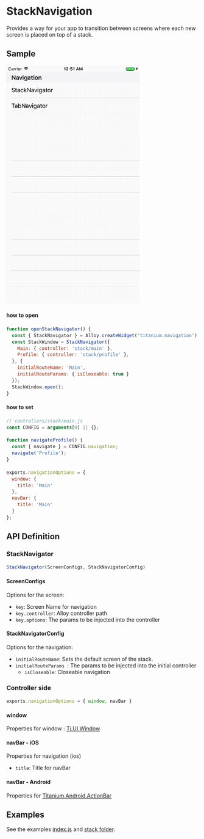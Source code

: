 # StackNavigation

Provides a way for your app to transition between screens where each new screen is placed on top of a stack.


## Sample

![](./StackNavigation.gif)

#### how to open
```js
function openStackNavigator() {
  const { StackNavigator } = Alloy.createWidget('titanium.navigation');
  const StackWindow = StackNavigator({
    Main: { controller: 'stack/main' },
    Profile: { controller: 'stack/profile' },
  }, {
    initialRouteName: 'Main',
    initialRouteParams: { isCloseable: true }
  });
  StackWindow.open();
}
```

#### how to set
```js
// controllers/stack/main.js
const CONFIG = arguments[0] || {};

function navigateProfile() {
  const { navigate } = CONFIG.navigation;
  navigate('Profile');
}

exports.navigationOptions = {
  window: {
    title: 'Main'
  },
  navBar: {
    title: 'Main'
  }
};
```


## API Definition

### StackNavigator
```js
StackNavigator(ScreenConfigs, StackNavigatorConfig)
```

#### ScreenConfigs

Options for the screen:

- `key`: Screen Name for navigation
- `key.controller`: Alloy controller path
- `key.options`: The params to be injected into the controller

#### StackNavigatorConfig

Options for the navigation:

- `initialRouteName`: Sets the default screen of the stack.
- `initialRouteParams `: The params to be injected into the initial controller
	- `isCloseable`: Closeable navigation

### Controller side
```js
exports.navigationOptions = { window, navBar }
```

#### window

Properties for window : [Ti.UI.Window](http://docs.appcelerator.com/platform/latest/#!/api/Titanium.UI.Window)

#### navBar - iOS

Properties for navigation (ios)

- `title`: Title for navBar

#### navBar - Android

Properties for [Titanium.Android.ActionBar](http://docs.appcelerator.com/platform/latest/#!/api/Titanium.Android.ActionBar)


## Examples

See the examples [index.js](https://github.com/gimdongwoo/titanium-navigation/blob/master/sample/app/controllers/index.js) and [stack folder](https://github.com/gimdongwoo/titanium-navigation/tree/master/sample/app/controllers/stack).
